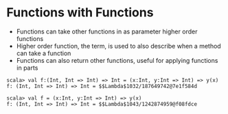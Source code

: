 # Functions with Functions

- Functions can take other functions in as parameter higher order functions
- Higher order function, the term, is used to also describe when a method can take a function
- Functions can also return other functions, useful for applying functions in parts

```
scala> val f:(Int, Int => Int) => Int = (x:Int, y:Int => Int) => y(x)
f: (Int, Int => Int) => Int = $$Lambda$1032/187649742@7e1f584d

scala> val f = (x:Int, y:Int => Int) => y(x)
f: (Int, Int => Int) => Int = $$Lambda$1043/1242874959@f08fdce
```
